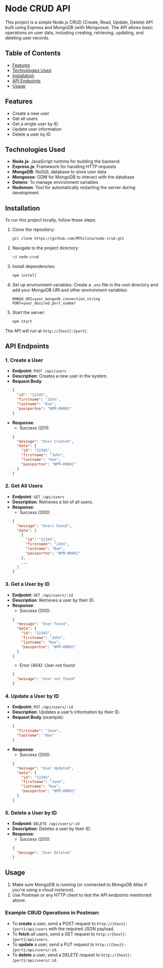 # Node CRUD API

This project is a simple Node.js CRUD (Create, Read, Update, Delete) API built using Express and MongoDB (with Mongoose). The API allows basic operations on user data, including creating, retrieving, updating, and deleting user records.

## Table of Contents

- [Features](#features)
- [Technologies Used](#technologies-used)
- [Installation](#installation)
- [API Endpoints](#api-endpoints)
- [Usage](#usage)

## Features

- Create a new user
- Get all users
- Get a single user by ID
- Update user information
- Delete a user by ID

## Technologies Used

- **Node.js**: JavaScript runtime for building the backend
- **Express.js**: Framework for handling HTTP requests
- **MongoDB**: NoSQL database to store user data
- **Mongoose**: ODM for MongoDB to interact with the database
- **Dotenv**: To manage environment variables
- **Nodemon**: Tool for automatically restarting the server during development

## Installation

To run this project locally, follow these steps:

1. Clone the repository:
    ```bash
    git clone https://github.com/MThilina/node-crud.git
    ```

2. Navigate to the project directory:
    ```bash
    cd node-crud
    ```

3. Install dependencies:
    ```bash
    npm install
    ```

4. Set up environment variables:
    Create a `.env` file in the root directory and add your MongoDB URI and other environment variables:
    ```
    MONGO_URI=your_mongodb_connection_string
    PORT=your_desired_port_number
    ```

5. Start the server:
    ```bash
    npm start
    ```

The API will run at `http://{host}:{port}`.

## API Endpoints

### 1. **Create a User**

- **Endpoint**: `POST /api/users`
- **Description**: Creates a new user in the system.
- **Request Body**:
    ```json
    {
      "id": "12345",
      "firstname": "John",
      "lastname": "Doe",
      "passportno": "NPM-00001"
    }
    ```
- **Response**:
    - Success (201):
    ```json
    {
      "message": "User Created",
      "data": {
        "id": "12345",
        "firstname": "John",
        "lastname": "Doe",
        "passportno": "NPM-00001"
      }
    }
    ```

### 2. **Get All Users**

- **Endpoint**: `GET /api/users`
- **Description**: Retrieves a list of all users.
- **Response**:
    - Success (200):
    ```json
    {
      "message": "Users Found",
      "data": [
        {
          "id": "12345",
          "firstname": "John",
          "lastname": "Doe",
          "passportno": "NPM-00001"
        },
        ...
      ]
    }
    ```

### 3. **Get a User by ID**

- **Endpoint**: `GET /api/users/:id`
- **Description**: Retrieves a user by their ID.
- **Response**:
    - Success (200):
    ```json
    {
      "message": "User Found",
      "data": {
        "id": "12345",
        "firstname": "John",
        "lastname": "Doe",
        "passportno": "NPM-00001"
      }
    }
    ```
    - Error (404): User not found
    ```json
    {
      "message": "User not found"
    }
    ```

### 4. **Update a User by ID**

- **Endpoint**: `PUT /api/users/:id`
- **Description**: Updates a user’s information by their ID.
- **Request Body** (example):
    ```json
    {
      "firstname": "Jane",
      "lastname": "Doe"
    }
    ```
- **Response**:
    - Success (200):
    ```json
    {
      "message": "User Updated",
      "data": {
        "id": "12345",
        "firstname": "Jane",
        "lastname": "Doe",
        "passportno": "NPM-00001"
      }
    }
    ```

### 5. **Delete a User by ID**

- **Endpoint**: `DELETE /api/users/:id`
- **Description**: Deletes a user by their ID.
- **Response**:
    - Success (200):
    ```json
    {
      "message": "User Deleted"
    }
    ```

## Usage

1. Make sure MongoDB is running (or connected to MongoDB Atlas if you're using a cloud instance).
2. Use Postman or any HTTP client to test the API endpoints mentioned above.

### Example CRUD Operations in Postman:

- To **create** a user, send a POST request to `http://{host}:{port}/api/users` with the required JSON payload.
- To **fetch** all users, send a GET request to `http://{host}:{port}/api/users`.
- To **update** a user, send a PUT request to `http://{host}:{port}/api/users/:id`.
- To **delete** a user, send a DELETE request to `http://{host}:{port}/api/users/:id`.
